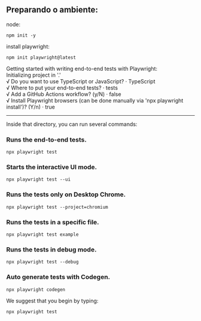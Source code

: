 ## Preparando o ambiente:
node:

    npm init -y

install playwright:

    npm init playwright@latest

Getting started with writing end-to-end tests with Playwright:  
Initializing project in '.'  
√ Do you want to use TypeScript or JavaScript? · TypeScript  
√ Where to put your end-to-end tests? · tests  
√ Add a GitHub Actions workflow? (y/N) · false  
√ Install Playwright browsers (can be done manually via 'npx playwright   install')? (Y/n) · true  


---

Inside that directory, you can run several commands:

### Runs the end-to-end tests.

    npx playwright test

### Starts the interactive UI mode.

    npx playwright test --ui

### Runs the tests only on Desktop Chrome.

    npx playwright test --project=chromium

### Runs the tests in a specific file.

    npx playwright test example

### Runs the tests in debug mode.

    npx playwright test --debug

### Auto generate tests with Codegen.

    npx playwright codegen

We suggest that you begin by typing:

    npx playwright test
